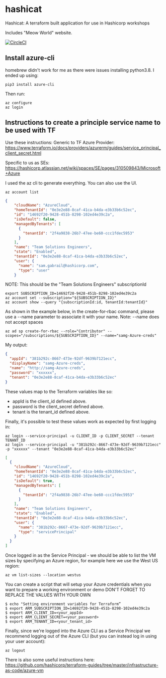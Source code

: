 # hashicat
Hashicat: A terraform built application for use in Hashicorp workshops

Includes "Meow World" website.

[![CircleCI](https://circleci.com/gh/hashicorp/hashicat-azure/tree/master.svg?style=svg)](https://circleci.com/gh/hashicorp/hashicat-azure/tree/master)

## Install azure-cli

homebrew didn't work for me as there were issues installing python3.8. I ended up using:

```shell
pip3 install azure-cli
```

Then run:

```shell
az configure
az login
```

## Instructions to create a principle service name to be used with TF

Use these instructions:
Generic to TF Azure Provider:
https://www.terraform.io/docs/providers/azurerm/guides/service_principal_client_secret.html

Specific to us as SEs:
https://hashicorp.atlassian.net/wiki/spaces/SE/pages/310509843/Microsoft+Azure

I used the az cli to generate everything. You can also use the UI.
```shell
az account list
```

```json
{
    "cloudName": "AzureCloud",
    "homeTenantId": "0e3e2e88-8caf-41ca-b4da-e3b33b6c52ec",
    "id": "14692f20-9428-451b-8298-102ed4e39c2a",
    "isDefault": false,
    "managedByTenants": [
      {
        "tenantId": "2f4a9838-26b7-47ee-be60-ccc1fdec5953"
      }
    ],
    "name": "Team Solutions Engineers",
    "state": "Enabled",
    "tenantId": "0e3e2e88-8caf-41ca-b4da-e3b33b6c52ec",
    "user": {
      "name": "sam.gabrail@hashicorp.com",
      "type": "user"
    }
 ```
NOTE: This should be the "Team Solutions Engineers" subscriptionId
```shell
export SUBSCRIPTION_ID=14692f20-9428-451b-8298-102ed4e39c2a
az account set --subscription="${SUBSCRIPTION_ID}"
az account show --query "{subscriptionId:id, tenantId:tenantId}"
```
As shown in the example below, in the create-for-rbac command, please
use a --name parameter to associate it with your name.
Note: --name does not accept spaces
```shell
az ad sp create-for-rbac --role="Contributor" --scopes="/subscriptions/${SUBSCRIPTION_ID}" --name="samg-Azure-creds"
```
My output:
```json
{
  "appId": "381b292c-8667-473e-92df-9639b7121ecc",
  "displayName": "samg-Azure-creds",
  "name": "http://samg-Azure-creds",
  "password": "xxxxxx",
  "tenant": "0e3e2e88-8caf-41ca-b4da-e3b33b6c52ec"
}
```
These values map to the Terraform variables like so:

- appId is the client_id defined above.
- password is the client_secret defined above.
- tenant is the tenant_id defined above.
 
Finally, it's possible to test these values work as expected by first logging in:


```shell 
az login --service-principal -u CLIENT_ID -p CLIENT_SECRET --tenant TENANT_ID
az login --service-principal -u "381b292c-8667-473e-92df-9639b7121ecc" -p "xxxxxx" --tenant "0e3e2e88-8caf-41ca-b4da-e3b33b6c52ec"
```

```json
[
  {
    "cloudName": "AzureCloud",
    "homeTenantId": "0e3e2e88-8caf-41ca-b4da-e3b33b6c52ec",
    "id": "14692f20-9428-451b-8298-102ed4e39c2a",
    "isDefault": true,
    "managedByTenants": [
      {
        "tenantId": "2f4a9838-26b7-47ee-be60-ccc1fdec5953"
      }
    ],
    "name": "Team Solutions Engineers",
    "state": "Enabled",
    "tenantId": "0e3e2e88-8caf-41ca-b4da-e3b33b6c52ec",
    "user": {
      "name": "381b292c-8667-473e-92df-9639b7121ecc",
      "type": "servicePrincipal"
    }
  }
]
```

Once logged in as the Service Principal - we should be able to list the VM sizes by specifying an Azure region, for example here we use the West US region:

```shell 
az vm list-sizes --location westus
```

You can create a script that will setup your Azure credentials
when you want to prepare a working environment or demo
DON'T FORGET TO REPLACE THE VALUES WITH YOUR OWN
```shell
$ echo "Setting environment variables for Terraform”
$ export ARM_SUBSCRIPTION_ID=14692f20-9428-451b-8298-102ed4e39c2a
$ export ARM_CLIENT_ID=<your_appId>
$ export ARM_CLIENT_SECRET=<your_password>
$ export ARM_TENANT_ID=<your_tenant_id>
```

Finally, since we're logged into the Azure CLI as a Service Principal we recommend logging out of the Azure CLI (but you can instead log in using your user account):

```shell
az logout
```

There is also some useful instructions here:
https://github.com/hashicorp/terraform-guides/tree/master/infrastructure-as-code/azure-vm